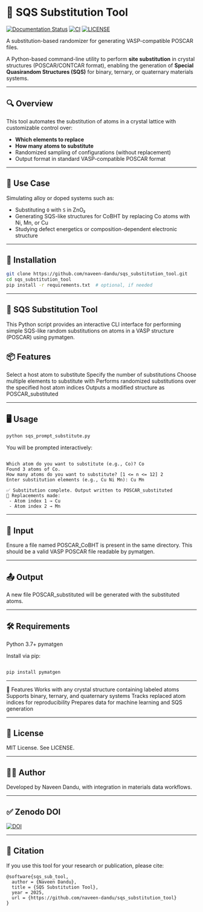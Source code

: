 # 🔁 SQS Substitution Tool

[![Documentation Status](https://img.shields.io/badge/docs-online-blue.svg)](https://naveen-dandu.github.io/sqs_substitution_tool/)
[![CI](https://github.com/naveen-dandu/sqs_substitution_tool/actions/workflows/python-package.yml/badge.svg)](https://github.com/naveen-dandu/sqs_substitution_tool/actions)
[![LICENSE](https://img.shields.io/github/license/naveen-dandu/sqs_substitution_tool)](LICENSE)

A substitution-based randomizer for generating VASP-compatible POSCAR files.

A Python-based command-line utility to perform **site substitution** in crystal structures (POSCAR/CONTCAR format), enabling the generation of **Special Quasirandom Structures (SQS)** for binary, ternary, or quaternary materials systems.

---

## 🔍 Overview

This tool automates the substitution of atoms in a crystal lattice with customizable control over:
- **Which elements to replace**
- **How many atoms to substitute**
- Randomized sampling of configurations (without replacement)
- Output format in standard VASP-compatible POSCAR format

---

## 🧪 Use Case

Simulating alloy or doped systems such as:

- Substituting `O` with `S` in ZnO₂
- Generating SQS-like structures for CoBHT by replacing Co atoms with Ni, Mn, or Cu
- Studying defect energetics or composition-dependent electronic structure

---

## 🚀 Installation

```bash
git clone https://github.com/naveen-dandu/sqs_substitution_tool.git
cd sqs_substitution_tool
pip install -r requirements.txt  # optional, if needed
```
---

## 🔀 SQS Substitution Tool
This Python script provides an interactive CLI interface for performing simple SQS-like random substitutions on atoms in a VASP structure (POSCAR) using pymatgen.

## 📦 Features
Select a host atom to substitute
Specify the number of substitutions
Choose multiple elements to substitute with
Performs randomized substitutions over the specified host atom indices
Outputs a modified structure as POSCAR_substituted

---

## 🖥️ Usage

```bash
python sqs_prompt_substitute.py
```

You will be prompted interactively:

```vbnet

Which atom do you want to substitute (e.g., Co)? Co
Found 3 atoms of Co.
How many atoms do you want to substitute? [1 <= n <= 12] 2
Enter substitution elements (e.g., Cu Ni Mn): Cu Mn

✅ Substitution complete. Output written to POSCAR_substituted
🧬 Replacements made:
 - Atom index 1 → Cu
 - Atom index 2 → Mn
```

---

## 📁 Input
Ensure a file named POSCAR_CoBHT is present in the same directory.
This should be a valid VASP POSCAR file readable by pymatgen.

---

## 📤 Output
A new file POSCAR_substituted will be generated with the substituted atoms.

---

## 🛠 Requirements
Python 3.7+
pymatgen

Install via pip:

```bash

pip install pymatgen
```

---

🧠 Features
 Works with any crystal structure containing labeled atoms
 Supports binary, ternary, and quaternary systems
 Tracks replaced atom indices for reproducibility
 Prepares data for machine learning and SQS generation

---

## 📄 License
MIT License. See LICENSE.

---

## 👨‍🔬 Author
Developed by Naveen Dandu, with integration in materials data workflows.

---
## ✅ Zenodo DOI

[![DOI](https://zenodo.org/badge/1012158238.svg)](https://doi.org/10.5281/zenodo.15792366)

---

## 📣 Citation

If you use this tool for your research or publication, please cite:

```
@software{sqs_sub_tool,
  author = {Naveen Dandu},
  title = {SQS Substitution Tool},
  year = 2025,
  url = {https://github.com/naveen-dandu/sqs_substitution_tool}
}
```

